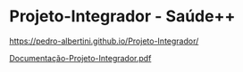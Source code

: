 # Projeto-Integrador - Saúde++


https://pedro-albertini.github.io/Projeto-Integrador/

[Documentação-Projeto-Integrador.pdf](https://github.com/user-attachments/files/17691908/Documentacao-Projeto-Integrador.pdf)
